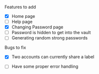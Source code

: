 Features to add
- [x] Home page
- [ ] Help page
- [x] Changing Password page
- [ ] Password is hidden to get into the vault
- [ ] Generating random strong passwords

Bugs to fix
- [x] Two accounts can currently share a label
- [ ] Have some proper error handling

